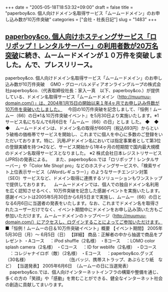 +++
date = "2005-05-18T18:53:32+09:00"
draft = false
title = "paperboy&amp;co. 個人向けドメイン名取得サービス「ムームードメイン」のお申し込み数が10万件突破"
categories = ["会社・社長日記"]
slug = "1483"
+++

<a href="http://ieiriblog.jugem.jp/?eid=493" target="_blank">paperboy&co. 個人向けホスティングサービス「ロリポップ！レンタルサーバー」の利用者数が20万名突破</a>に続き、ムームードメインが１０万件を突破しました。んで、プレスリリース。
--
paperboy&co. 個人向けドメイン名取得サービス「ムームードメイン」のお申し込み数が10万件突破
　GMO・グローバルメディアオンライングループの株式会社paperboy&co.（代表取締役社長：家入一真　以下、paperboy&co.）が提供している、ドメイン名取得サービス「ムームードメイン（http://muumuu-domain.com/）」は、2004年1月15日の開始以来１年4ヶ月でお申し込み件数が10万件を突破いたしました。
　今回の10万件突破を記念しまして、『恒例！ムームー（66）の日※1＆10万件突破イベント』を5月30日より実施いたします。※1 サービス名にちなんで6月6日を「ムームー（66）の日」としま
した。
◆　◆　◆
　ムームードメインは、ドメイン名の取得が660円（税込693円）からという破格の価格帯でサービスを開始し、これまでに個人を中心に多数のご登録をいただいております。特に、汎用JPドメイン名においては指定事業者として第3位の登録実績を持つ※2など、サービス開始から1年4ヶ月の短期間で国内最大規模のドメイン名取得サービスとなりました。
※2 株式会社日本レジストリサービス(JPRS)の発表による。
　また、paperboy&co.では「ロリポップ！レンタルサーバー」や「Color Me Shop!
pro」などのホスティングサービスや、「検索サイト上位表示サービス（JWordレギュラー）」のようなサーチエンジン対策（SEO）サービスなど、ドメイン取得に連携するソリューションもワンストップで提供しております。
　ムームードメインでは、個人での独自ドメイン名利用を広く認知させるべく、10万件突破を記念した感謝イベントを実施いたします。感謝イベントは2005年5月30日から6月5日まで実施し、ムームー（66）の日となる6月6日に当選者の発表をいたします。なお、これまでドメイン名を取得されたユーザーだけでなく、イベント期間中にドメインをお申し込み頂いた方もご参加いただけます。ムームードメインのトップページ（http://muumuu-domain.com/）にアクセスし、ログインすることによってご参加いただけます。
■「恒例！ムームーの日＆10万件突破イベント」概要
【イベント期間】
2005年5月30日（月）〜 6月5日（日）
【詳細】
商品：正解者の中から抽選で商品をプレゼント
・Aコース 　：iPod shuffle（2名様）
・Bコース 　：LOMO color splash camera（2名様）
・Cコース 　：ID for weblife（2名様）
・Dコース 　：コレジャナイロボ（敵）（2名様）
・Eコース 　：paperboy&co.グッズ（30名様）
　　　　　　　　　（缶バッジ、携帯ストラップ、あぶらとり紙　など）
【当選発表】
2005年6月6日　（ムームーの日に当選発表）
　paperboy&co.では、個人向けインターネットインフラの構築や整備を通じ、多くの方の「笑顔」や「感動」を育むことができる、健全なインターネット社会の創造に貢献してまいります。

